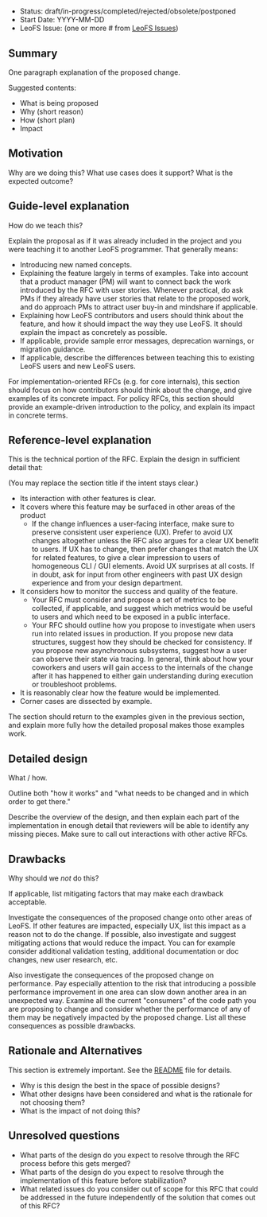 #  <Feature Name>

- Status: draft/in-progress/completed/rejected/obsolete/postponed
- Start Date: YYYY-MM-DD
- LeoFS Issue: (one or more # from [LeoFS Issues](https://github.com/leo-project/leofs/issues))

## Summary

One paragraph explanation of the proposed change.

Suggested contents:
- What is being proposed
- Why (short reason)
- How (short plan)
- Impact

## Motivation

Why are we doing this? What use cases does it support? What is the expected outcome?

## Guide-level explanation

How do we teach this?

Explain the proposal as if it was already included in the project and
you were teaching it to another LeoFS programmer. That generally means:

- Introducing new named concepts.
- Explaining the feature largely in terms of examples. Take into account that a product manager (PM) will want to connect back the work introduced by the RFC with user stories. Whenever practical, do ask PMs if they already have user stories that relate to the proposed work, and do approach PMs to attract user buy-in and mindshare if applicable.
- Explaining how LeoFS contributors and users should think about
  the feature, and how it should impact the way they use
  LeoFS. It should explain the impact as concretely as possible.
- If applicable, provide sample error messages, deprecation warnings, or migration guidance.
- If applicable, describe the differences between teaching this to
  existing LeoFS users and new LeoFS users.

For implementation-oriented RFCs (e.g. for core internals), this
section should focus on how contributors should think about
the change, and give examples of its concrete impact. For policy RFCs,
this section should provide an example-driven introduction to the
policy, and explain its impact in concrete terms.

## Reference-level explanation

This is the technical portion of the RFC. Explain the design in sufficient detail that:

(You may replace the section title if the intent stays clear.)

- Its interaction with other features is clear.
- It covers where this feature may be surfaced in other areas of the product
   - If the change influences a user-facing interface, make sure to preserve consistent user experience (UX). Prefer to avoid UX changes altogether unless the RFC also argues for a clear UX benefit to users. If UX has to change, then prefer changes that match the UX for related features, to give a clear impression to users of homogeneous CLI / GUI elements. Avoid UX surprises at all costs. If in doubt, ask for input from other engineers with past UX design experience and from your design department.
- It considers how to monitor the success and quality of the feature.
   - Your RFC must consider and propose a set of metrics to be collected, if applicable, and suggest which metrics would be useful to users and which need to be exposed in a public interface.
   - Your RFC should outline how you propose to investigate when users run into related issues in production. If you propose new data structures, suggest how they should be checked for consistency. If you propose new asynchronous subsystems, suggest how a user can observe their state via tracing. In general, think about how your coworkers and users will gain access to the internals of the change after it has happened to either gain understanding during execution or troubleshoot problems.
- It is reasonably clear how the feature would be implemented.
- Corner cases are dissected by example.

The section should return to the examples given in the previous
section, and explain more fully how the detailed proposal makes those
examples work.

## Detailed design

What / how.

Outline both "how it works" and "what needs to be changed and in which order to get there."

Describe the overview of the design, and then explain each part of the
implementation in enough detail that reviewers will be able to
identify any missing pieces. Make sure to call out interactions with
other active RFCs.

## Drawbacks

Why should we *not* do this?

If applicable, list mitigating factors that may make each drawback acceptable.

Investigate the consequences of the proposed change onto other areas of LeoFS. If other features are impacted, especially UX, list this impact as a reason not to do the change. If possible, also investigate and suggest mitigating actions that would reduce the impact. You can for example consider additional validation testing, additional documentation or doc changes, new user research, etc.

Also investigate the consequences of the proposed change on performance. Pay especially attention to the risk that introducing a possible performance improvement in one area can slow down another area in an unexpected way. Examine all the current "consumers" of the code path you are proposing to change and consider whether the performance of any of them may be negatively impacted by the proposed change. List all these consequences as possible drawbacks.

## Rationale and Alternatives

This section is extremely important. See the
[README](README.md#rfc-process) file for details.

- Why is this design the best in the space of possible designs?
- What other designs have been considered and what is the rationale for not choosing them?
- What is the impact of not doing this?

## Unresolved questions

- What parts of the design do you expect to resolve through the RFC
  process before this gets merged?
- What parts of the design do you expect to resolve through the
  implementation of this feature before stabilization?
- What related issues do you consider out of scope for this RFC that
  could be addressed in the future independently of the solution that
  comes out of this RFC?
